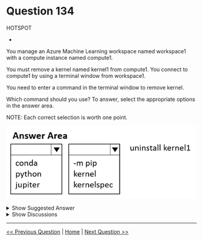# Question 134

HOTSPOT

-

You manage an Azure Machine Learning workspace named workspace1 with a compute instance named compute1.

You must remove a kernel named kernel1 from compute1. You connect to compute1 by using a terminal window from workspace1.

You need to enter a command in the terminal window to remove kernel.

Which command should you use? To answer, select the appropriate options in the answer area.

NOTE: Each correct selection is worth one point.

![Question Image](../images/q134_q_image484.png)

<details>
  <summary>Show Suggested Answer</summary>

<img src="../images/q134_ans_0_image485.png" alt="Answer Image"><br>

</details>

<details>
  <summary>Show Discussions</summary>

<blockquote><p><strong>Batman160591</strong> <code>(Thu 20 Jun 2024 21:24)</code> - <em>Upvotes: 6</em></p><p>Answer: jupyter kernelspec uninstall kernel1
This command uninstalls the specified kernel from Jupyter, which is the underlying technology used for compute instances in Azure Machine Learning. By running this command, you will remove the &quot;kernel1&quot; from the list of available kernels on the compute instance.

Please make sure you have the necessary permissions to execute the command on the compute instance.</p></blockquote>

<blockquote><p><strong>MiteshKachhatiya</strong> <code>(Wed 11 Jun 2025 06:11)</code> - <em>Upvotes: 1</em></p><p>On exam 8th June 2025</p></blockquote>
<blockquote><p><strong>ymj_000</strong> <code>(Thu 07 Nov 2024 03:24)</code> - <em>Upvotes: 2</em></p><p>For reference: https://learn.microsoft.com/en-us/azure/machine-learning/how-to-access-terminal?view=azureml-api-2</p></blockquote>
<blockquote><p><strong>A_PL300</strong> <code>(Mon 09 Sep 2024 20:33)</code> - <em>Upvotes: 4</em></p><p>on exam 4 September 2023</p></blockquote>
<blockquote><p><strong>LadyCasilda</strong> <code>(Sun 18 Aug 2024 18:52)</code> - <em>Upvotes: 4</em></p><p>On exam 18 August 2023</p></blockquote>

</details>

---

[<< Previous Question](question_133.md) | [Home](../index.md) | [Next Question >>](question_135.md)
